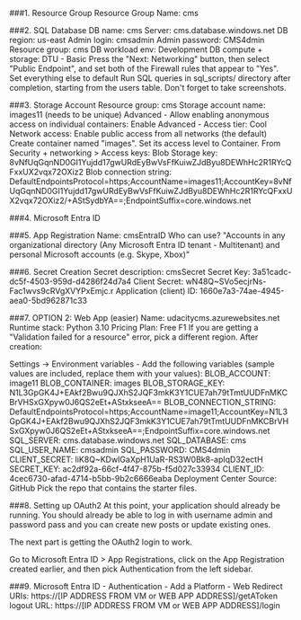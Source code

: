 ###1. Resource Group
Resource Group Name: cms

###2. SQL Database
DB name: cms
Server: cms.database.windows.net
DB region: us-east
Admin login: cmsadmin
Admin password: CMS4dmin
Resource group: cms
DB workload env: Development
DB compute + storage: DTU - Basic
Press the "Next: Networking" button, then select "Public Endpoint", and set both of the Firewall rules that appear to "Yes".
Set everything else to default
Run SQL queries in sql_scripts/ directory after completion, starting from the users table. Don't forget to take screenshots.

###3. Storage Account
Resource group: cms
Storage account name: images11 (needs to be unique)
Advanced - Allow enabling anonymous access on individual containers: Enable
Advanced - Access tier: Cool
Network access: Enable public access from all networks (the default)
Create container named "images". Set its access level to Container.
From Security + networking > Access keys:
Blob Storage key: 8vNfUqGqnND0GI1Yujdd17gwURdEyBwVsFfKuiwZJdByu8DEWhHc2R1RYcQFxxUX2vqx72OXiz2
Blob connection string: DefaultEndpointsProtocol=https;AccountName=images11;AccountKey=8vNfUqGqnND0GI1Yujdd17gwURdEyBwVsFfKuiwZJdByu8DEWhHc2R1RYcQFxxUX2vqx72OXiz2/+AStSydbYA==;EndpointSuffix=core.windows.net

###4. Microsoft Entra ID

###5. App Registration
Name: cmsEntraID
Who can use? "Accounts in any organizational directory (Any Microsoft Entra ID tenant - Multitenant) and personal Microsoft accounts (e.g. Skype, Xbox)"

###6. Secret Creation
Secret description: cmsSecret
Secret Key: 3a51cadc-dc5f-4503-959d-d4286f24d7a4
Client Secret: wN48Q~SVo5ecjrNs-Fac1wvs9cRVgXVYPxEmjc.r
Application (client) ID: 1660e7a3-74ae-4945-aea0-5bd962871c33

###7. OPTION 2: Web App (easier)
Name: udacitycms.azurewebsites.net
Runtime stack: Python 3.10
Pricing Plan: Free F1
If you are getting a "Validation failed for a resource" error, pick a different region.
After creation:

Settings -> Environment variables - Add the following variables (sample values are included, replace them with your values):
BLOB_ACCOUNT: image11
BLOB_CONTAINER: images
BLOB_STORAGE_KEY: N1L3GpGK4J+EAkf2Bwu9QJXhS2JQF3mkK3Y1CUE7ah79tTmtUUDFnMKCBrVHSxGXpyw0J6QS2eEt+AStxkseeA==
BLOB_CONNECTION_STRING: DefaultEndpointsProtocol=https;AccountName=image11;AccountKey=N1L3GpGK4J+EAkf2Bwu9QJXhS2JQF3mkK3Y1CUE7ah79tTmtUUDFnMKCBrVHSxGXpyw0J6QS2eEt+AStxkseeA==;EndpointSuffix=core.windows.net
SQL_SERVER: cms.database.windows.net
SQL_DATABASE: cms
SQL_USER_NAME: cmsadmin
SQL_PASSWORD: CMS4dmin
CLIENT_SECRET: liK8Q~KDwIGaXpH1UaR-RS3W0Bk8-apIqD32ectH
SECRET_KEY: ac2df92a-66cf-4f47-875b-f5d027c33934
CLIENT_ID: 4cec6730-afad-4714-b5bb-9b2c6666eaba
Deployment Center
Source: GitHub
Pick the repo that contains the starter files.

###8. Setting up OAuth2
At this point, your application should already be running. You should already be able to log in with username admin and password pass and you can create new posts or update existing ones.

The next part is getting the OAuth2 login to work.

Go to Microsoft Entra ID > App Registrations, click on the App Registration created earlier, and then pick Authentication from the left sidebar.

###9. Microsoft Entra ID - Authentication - Add a Platform - Web
Redirect URIs: https://[IP ADDRESS FROM VM or WEB APP ADDRESS]/getAToken
logout URL: https://[IP ADDRESS FROM VM or WEB APP ADDRESS]/login
